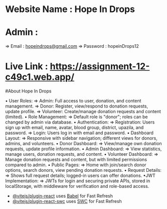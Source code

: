 # Website Name : Hope In Drops
# Admin : 
 => Email : hopeindrops@gmail.com
 => Password : hopeinDrops12
# Live Link : https://assignment-12-c49c1.web.app/

#About Hope In Drops

• User Roles:
 => Admin: Full access to user, donation, and content management.
 => Donor: Register, view/respond to donation requests, update profile.
 => Volunteer: Create/manage donation requests and content (limited).
• Role Management:
 => Default role is "donor"; roles can be changed by admin via database.
• Authentication:
 => Registration: Users sign up with email, name, avatar, blood group, district, upazila, and password.
 => Login: Users log in with email and password.
• Dashboard Layout:
 => Responsive with sidebar navigation; different views for donors, admins, and volunteers.
• Donor Dashboard:
 => View/manage own donation requests, update profile information.
• Admin Dashboard:
 => View statistics, manage users, donation requests, and content.
• Volunteer Dashboard:
 => Manage donation requests and content, but with limited permissions compared to admin.
• Public Pages:
 => Home with join/search donor options, search donors, view pending donation requests.
• Request Details:
 => Shows full request details; logged-in users can offer donations.
•JWT Implementation:
 => JWTs for login and securing private APIs, stored in localStorage, with middleware for verification and role-based access.






- [@vitejs/plugin-react](https://github.com/vitejs/vite-plugin-react/blob/main/packages/plugin-react/README.md) uses [Babel](https://babeljs.io/) for Fast Refresh
- [@vitejs/plugin-react-swc](https://github.com/vitejs/vite-plugin-react-swc) uses [SWC](https://swc.rs/) for Fast Refresh
